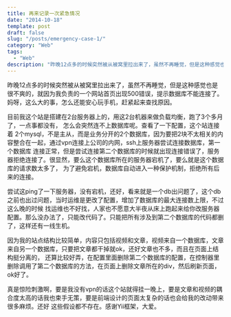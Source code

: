 ```yaml
---
title: 再来记录一次紧急情况
date: "2014-10-18"
template: post
draft: false
slug: "/posts/emergency-case-1/"
category: "Web"
tags:
  - "Web"
description: "昨晚12点多的时候突然被从被窝里拉出来了，虽然不再睡觉，但是这种感觉也是很不爽的，就因为我负责的一个网站首页出现500..."
---
```



昨晚12点多的时候突然被从被窝里拉出来了，虽然不再睡觉，但是这种感觉也是很不爽的，就因为我负责的一个网站首页出现500错误，提示数据库不能连接了。
妈呀，这么大的事，怎么还能安心玩手机，赶紧起来查找原因。

目前我这个站是搭建在2台服务器上的，用这2台机器来做负载均衡，跑了3个多月了，一点事都没有， 怎么会突然连不上数据库呢。查看了一下配置，这个站连接着
2个mysql，不是主从，而是业务分开的2个数据库，因为要把2块不太相关的内容整合在一起，通过vpn连接上公司的内网，ssh上服务器尝试连接数据库，第一个数据库
连接正常，但是尝试连接第二个数据库的时候就出现连接错误了，服务器拒绝连接了。很显然，要么这个数据库所在的服务器宕机了，要么就是这个数据库的请求数太多了，
为了避免宕机，数据库自动进入一种保护机制，拒绝所有后来的连接。

尝试这ping了一下服务器，没有宕机，还好，看来就是一个db出问题了，这个db之前也出过问题，当时运维是更改了配置，增加了数据库的最大连接数上限，不过这么晚的时候
找运维也不好找，人家也不愿意大半夜从床上跑起来给你改服务器配置。那么没办法了，只能改代码了。只能把所有涉及到第二个数据库的代码都删了，这样还有一线生机。

因为我的站点结构比较简单，内容只包括视频和文章，视频来自一个数据库，文章来自另一个数据库，只要把文章都干掉就ok，还好文章也不多，而且在页面上结构挺分离的，
还算比较好弄，在配置里面删除第二个数据库的配置，在控制器里删除调用了第二个数据库的方法，在页面上删除文章所在的div，然后刷新页面，ok好了。

真是惊险刺激啊，要是我没有vpn的话这个站就得挂一晚上，要是文章和视频的耦合度太高的话我也束手无策，要是前端设计的页面太复杂的话也会给我的改动带来很多麻烦。还好
这些假设都不存在。感谢Yii框架，大爱。
